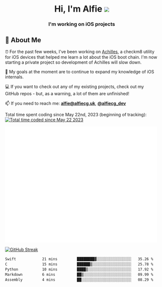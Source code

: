<h1 align="center">Hi, I'm Alfie <img src="https://raw.githubusercontent.com/MartinHeinz/MartinHeinz/master/wave.gif" width="30px"></h1>
<h3 align="center">I'm working on iOS projects</h3>


## 📖 About Me

⏰ For the past few weeks, I've been working on [Achilles](https://github.com/alfiecg24/Achilles), a checkm8 utility for iOS devices that helped me learn a lot about the iOS boot chain. I'm now starting a private project so development of Achilles will slow down.

🎯 My goals at the moment are to  continue to expand my knowledge of iOS internals.

💻 If you want to check out any of my existing projects, check out my GitHub repos - but, as a warning, a lot of them are unfinished!

📫 If you need to reach me: **alfie@alfiecg.uk**, **[@alfiecg_dev](https://twitter.com/alfiecg_dev)**

Total time spent coding since May 22nd, 2023 (beginning of tracking): <a href="https://wakatime.com/@61592169-b9cf-4af8-b6fa-8ac7d4369b01"><img src="https://wakatime.com/badge/user/61592169-b9cf-4af8-b6fa-8ac7d4369b01.svg" alt="Total time coded since May 22 2023" /></a>


<img align="center" src="/github-metrics.svg" alt="Metrics" width="500">

[![GitHub Streak](https://streak-stats.demolab.com/?user=alfiecg24)](https://git.io/streak-stats)

<!--START_SECTION:waka-->

```txt
Swift            21 mins         ████████▓░░░░░░░░░░░░░░░░   35.26 %
C                15 mins         ██████▒░░░░░░░░░░░░░░░░░░   25.78 %
Python           10 mins         ████▒░░░░░░░░░░░░░░░░░░░░   17.92 %
Markdown         6 mins          ██▒░░░░░░░░░░░░░░░░░░░░░░   09.99 %
Assembly         4 mins          ██░░░░░░░░░░░░░░░░░░░░░░░   08.29 %
```

<!--END_SECTION:waka-->

